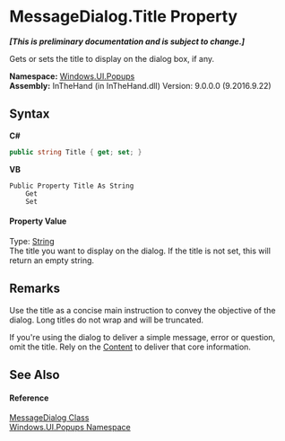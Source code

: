 # MessageDialog.Title Property 
 _**\[This is preliminary documentation and is subject to change.\]**_

Gets or sets the title to display on the dialog box, if any.

**Namespace:**&nbsp;<a href="N_Windows_UI_Popups">Windows.UI.Popups</a><br />**Assembly:**&nbsp;InTheHand (in InTheHand.dll) Version: 9.0.0.0 (9.2016.9.22)

## Syntax

**C#**<br />
``` C#
public string Title { get; set; }
```

**VB**<br />
``` VB
Public Property Title As String
	Get
	Set
```


#### Property Value
Type: <a href="http://msdn2.microsoft.com/en-us/library/s1wwdcbf" target="_blank">String</a><br />The title you want to display on the dialog. If the title is not set, this will return an empty string.

## Remarks
Use the title as a concise main instruction to convey the objective of the dialog. 
Long titles do not wrap and will be truncated.

If you're using the dialog to deliver a simple message, error or question, omit the title. Rely on the <a href="P_Windows_UI_Popups_MessageDialog_Content">Content</a> to deliver that core information.


## See Also


#### Reference
<a href="T_Windows_UI_Popups_MessageDialog">MessageDialog Class</a><br /><a href="N_Windows_UI_Popups">Windows.UI.Popups Namespace</a><br />